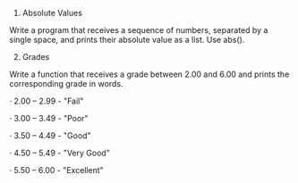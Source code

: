 1. Absolute Values

Write a program that receives a sequence of numbers, separated by a single space, and prints their absolute value as a list. Use abs().

2. Grades

Write a function that receives a grade between 2.00 and 6.00 and prints the corresponding grade in words.

· 2.00 – 2.99 - "Fail"

· 3.00 – 3.49 - "Poor"

· 3.50 – 4.49 - "Good"

· 4.50 – 5.49 - "Very Good"

· 5.50 – 6.00 - "Excellent"

